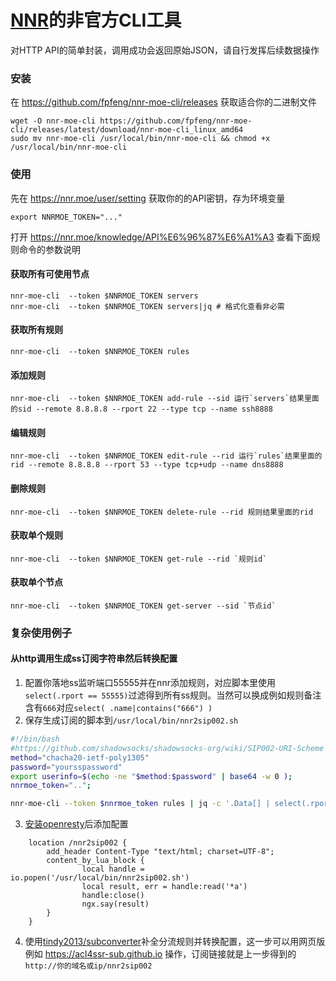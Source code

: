 # [NNR](https://nnr.moe/)的非官方CLI工具
对HTTP API的简单封装，调用成功会返回原始JSON，请自行发挥后续数据操作
### 安装
在 https://github.com/fpfeng/nnr-moe-cli/releases 获取适合你的二进制文件
```console
wget -O nnr-moe-cli https://github.com/fpfeng/nnr-moe-cli/releases/latest/download/nnr-moe-cli_linux_amd64
sudo mv nnr-moe-cli /usr/local/bin/nnr-moe-cli && chmod +x /usr/local/bin/nnr-moe-cli
```
### 使用
先在 https://nnr.moe/user/setting 获取你的的API密钥，存为环境变量
```console
export NNRMOE_TOKEN="..."
```
打开 https://nnr.moe/knowledge/API%E6%96%87%E6%A1%A3 查看下面规则命令的参数说明

#### 获取所有可使用节点
```console
nnr-moe-cli  --token $NNRMOE_TOKEN servers
nnr-moe-cli  --token $NNRMOE_TOKEN servers|jq # 格式化查看非必需
```

#### 获取所有规则
```console
nnr-moe-cli  --token $NNRMOE_TOKEN rules
```

#### 添加规则
```console
nnr-moe-cli  --token $NNRMOE_TOKEN add-rule --sid 运行`servers`结果里面的sid --remote 8.8.8.8 --rport 22 --type tcp --name ssh8888
```

#### 编辑规则
```console
nnr-moe-cli  --token $NNRMOE_TOKEN edit-rule --rid 运行`rules`结果里面的rid --remote 8.8.8.8 --rport 53 --type tcp+udp --name dns8888
```

#### 删除规则
```console
nnr-moe-cli  --token $NNRMOE_TOKEN delete-rule --rid 规则结果里面的rid
```

#### 获取单个规则
```console
nnr-moe-cli  --token $NNRMOE_TOKEN get-rule --rid `规则id`
```


#### 获取单个节点
```console
nnr-moe-cli  --token $NNRMOE_TOKEN get-server --sid `节点id`
```


### 复杂使用例子
#### 从http调用生成ss订阅字符串然后转换配置
1. 配置你落地ss监听端口55555并在nnr添加规则，对应脚本里使用`select(.rport == 55555)`过滤得到所有ss规则。当然可以换成例如规则备注含有`666`对应`select( .name|contains("666") )`
2. 保存生成订阅的脚本到`/usr/local/bin/nnr2sip002.sh`
```bash
#!/bin/bash
#https://github.com/shadowsocks/shadowsocks-org/wiki/SIP002-URI-Scheme
method="chacha20-ietf-poly1305"
password="yoursspassword"
export userinfo=$(echo -ne "$method:$password" | base64 -w 0 );
nnrmoe_token="..";

nnr-moe-cli --token $nnrmoe_token rules | jq -c '.Data[] | select(.rport == 55555)' | jq '.host,.port,.name' -r | xargs -d '\n' -n 3 bash -c 'echo ss://$userinfo@$0:$1#$2' | base64 -w 0
```
3. [安装openresty](https://www.linode.com/docs/guides/using-openresty/)后添加配置
```nginx
    location /nnr2sip002 {
        add_header Content-Type "text/html; charset=UTF-8";
        content_by_lua_block {
                local handle = io.popen('/usr/local/bin/nnr2sip002.sh')
                local result, err = handle:read('*a')
                handle:close()
                ngx.say(result)
        }
    }
```
4. 使用[tindy2013/subconverter](https://github.com/tindy2013/subconverter)补全分流规则并转换配置，这一步可以用网页版例如 https://acl4ssr-sub.github.io 操作，订阅链接就是上一步得到的`http://你的域名或ip/nnr2sip002`
